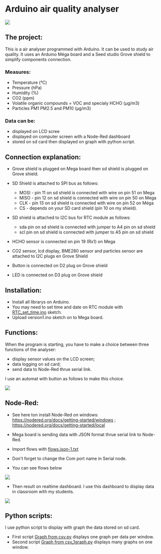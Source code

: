 # Arduino  air quality analyser
![](carte_english.png)

## The project:
This is a air analyser programmed with Arduino. It can be used to study air quality.
It uses an Arduino Méga board and a Seed studio Grove shield to simplify components connection.

### Measures:
* Temperature (°C)
* Pressure (hPa)
* Humidity (%)
* CO2 (ppm)
* Volatile organic compounds = VOC and specialy HCHO (µg/m3)
* Particles PM1 PM2.5 and PM10 (µg/m3)

### Data can be:
* displayed on LCD scree
* displayed on computer screen with a Node-Red dashboard
* stored on sd card then displayed on graph with python script.



## Connection explanation:
* Grove shield is plugged on Mega board then sd shield is plugged on Grove shield.

* SD Shield is attached to SPI bus as follows:
    * MOSI - pin 11 on sd shield is connected with wire on  pin 51 on  Mega
    * MISO - pin 12 on sd shield is connected with wire on  pin 50 on Mega
    * CLK - pin 13 on sd shield is connected with wire on  pin 52 on Méga
    * CS  - depends on your SD card shield (pin 10 on my shield).
    
* SD shield is attached to I2C  bus for RTC module as follows:
    * sda pin on sd shield is connected with jumper to  A4 pin on sd shield
    * scl pin on sd shield is connected with jumper to  A5 pin on sd shield
      
* HCHO  sensor is connected on pin 19 (Rx1) on Mega 

* CO2 sensor, lcd display, BME280 sensor and particles sensor are attached to I2C plugs en Grove Shield

* Button is connected on D2 plug on Grove shield

* LED is connected on D3 plug on Grove shield

## Installation:
- Install all librarys on Arduino.
- You may need to set time and date on RTC module with [RTC_set_time.ino](RTC_set_time.ino) sketch.
- Upload version1.ino sketch on to Mega board.

## Functions:
When the program is starting, you have to make a choice between three functions of the analyser:
* display sensor values on the LCD screen;
* data logging on sd card;
* send data to Node-Red thrue serial link.

I use an automat with button as follows to make this choice.

![](automat.png)
## Node-Red:
- See here ton install Node-Red on windows:
https://nodered.org/docs/getting-started/windows  ; https://nodered.org/docs/getting-started/local

- Mega board is sending data with JSON format thrue serial link to Node-Red.
- Import flows with  [flows.json-1.txt](flows.json-1.txt)
- Don't forget to change the Com port name in Serial node.
- You can see flows below

![](flows.jpg)

- Then result on realtime dashboard. I use this dashboard to display data in classroom with my students.

![](Dashboard.jpg)

## Python scripts:
 I use python script to display with graph the data stored on sd card.
 
* First script  [Graph from csv.py](Python%20scripts/Graph%20from%20csv.py) displays one graph per data per window.
* Second script [Graph from csv_1graph.py](Python%20scripts/Graph%20from%20csv_1graph.py) displays many graphs on one window. 
 

